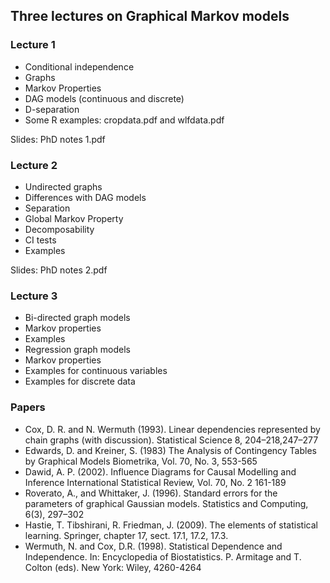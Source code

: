 ## Three lectures on Graphical Markov models

###  Lecture 1
- Conditional independence
- Graphs
- Markov Properties
- DAG models (continuous and discrete)
- D-separation
- Some R examples: cropdata.pdf and wlfdata.pdf

Slides: PhD notes 1.pdf

### Lecture 2
- Undirected graphs
- Differences with DAG models
- Separation 
- Global Markov Property 
- Decomposability
- CI tests
- Examples

Slides: PhD notes 2.pdf

### Lecture 3
- Bi-directed graph models
- Markov properties
- Examples
- Regression graph models
- Markov properties
- Examples for continuous variables
- Examples for discrete data

### Papers
- Cox, D. R. and N. Wermuth (1993). Linear dependencies represented by chain graphs
(with discussion). Statistical Science 8, 204–218,247–277 
- Edwards, D. and Kreiner, S. (1983) The Analysis of Contingency Tables by Graphical Models
Biometrika, Vol. 70, No. 3, 553-565
- Dawid, A. P. (2002). Influence Diagrams for Causal Modelling and Inference
International Statistical Review, Vol. 70, No. 2 161-189
- Roverato, A., and Whittaker, J. (1996). Standard errors for the parameters of
  graphical Gaussian models. Statistics and Computing, 6(3), 297–302
- Hastie, T. Tibshirani, R. Friedman, J. (2009). The elements of statistical learning. Springer,
chapter 17, sect. 17.1, 17.2, 17.3.
- Wermuth, N. and Cox, D.R. (1998). Statistical Dependence and Independence. In: Encyclopedia of Biostatistics.
  P. Armitage and T. Colton (eds). New York: Wiley, 4260-4264
